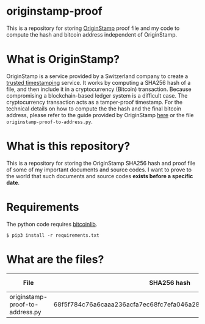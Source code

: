 # originstamp-proof

This is a repository for storing [OriginStamp](https://originstamp.com/) proof file and my code to compute the hash and bitcoin address independent of OriginStamp.

# What is OriginStamp?

OriginStamp is a service provided by a Switzerland company to create a [trusted timestamping](https://en.wikipedia.org/wiki/Trusted_timestamping) service. It works by computing a SHA256 hash of a file, and then include it in a cryptocurrency (Bitcoin) transaction. Because compromising a blockchain-based ledger system is a difficult case. The cryptocurrency transaction acts as a tamper-proof timestamp.  For the technical details on how to compute the the hash and the final bitcoin address, please refer to the guide provided by OriginStamp [here](https://docs.originstamp.com/guide/originstamp.html#preparation-of-digital-content) or the file `originstamp-proof-to-address.py`.

# What is this repository?

This is a repository for storing the OriginStamp SHA256 hash and proof file of some of my important documents and source codes. I want to prove to the world that such documents and source codes **exists before a specific date**.

# Requirements

The python code requires [bitcoinlib](https://pypi.org/project/bitcoinlib/).

```
$ pip3 install -r requirements.txt
```

# What are the files?

| File | SHA256 hash | Proof file | Corresponding Transaction  | Timestamp |
| --- | --- | --- | --- | --- |
| originstamp-proof-to-address.py | 68f5f784c76a6caaa236acfa7ec68fc7efa046a28dc82e8cd6acd5b0a04d80cd | Awaiting | Awaiting | Awaiting |
